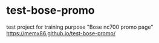 # test-bose-promo
test project for training purpose "Bose nc700 promo page"
https://memx86.github.io/test-bose-promo/
